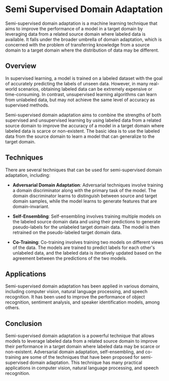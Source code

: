 # Semi Supervised Domain Adaptation

Semi-supervised domain adaptation is a machine learning technique that aims to improve the performance of a model in a target domain by leveraging data from a related source domain where labeled data is available. It falls under the broader umbrella of domain adaptation, which is concerned with the problem of transferring knowledge from a source domain to a target domain where the distribution of data may be different.

## Overview

In supervised learning, a model is trained on a labeled dataset with the goal of accurately predicting the labels of unseen data. However, in many real-world scenarios, obtaining labeled data can be extremely expensive or time-consuming. In contrast, unsupervised learning algorithms can learn from unlabeled data, but may not achieve the same level of accuracy as supervised methods.

Semi-supervised domain adaptation aims to combine the strengths of both supervised and unsupervised learning by using labeled data from a related source domain to improve the accuracy of a model in a target domain where labeled data is scarce or non-existent. The basic idea is to use the labeled data from the source domain to learn a model that can generalize to the target domain.

## Techniques

There are several techniques that can be used for semi-supervised domain adaptation, including:

- **Adversarial Domain Adaptation**: Adversarial techniques involve training a domain discriminator along with the primary task of the model. The domain discriminator learns to distinguish between source and target domain samples, while the model learns to generate features that are domain-invariant.

- **Self-Ensembling**: Self-ensembling involves training multiple models on the labeled source domain data and using their predictions to generate pseudo-labels for the unlabeled target domain data. The model is then retrained on the pseudo-labeled target domain data.

- **Co-Training**: Co-training involves training two models on different views of the data. The models are trained to predict labels for each other's unlabeled data, and the labeled data is iteratively updated based on the agreement between the predictions of the two models.

## Applications

Semi-supervised domain adaptation has been applied in various domains, including computer vision, natural language processing, and speech recognition. It has been used to improve the performance of object recognition, sentiment analysis, and speaker identification models, among others.

## Conclusion

Semi-supervised domain adaptation is a powerful technique that allows models to leverage labeled data from a related source domain to improve their performance in a target domain where labeled data may be scarce or non-existent. Adversarial domain adaptation, self-ensembling, and co-training are some of the techniques that have been proposed for semi-supervised domain adaptation. This technique has many practical applications in computer vision, natural language processing, and speech recognition.
